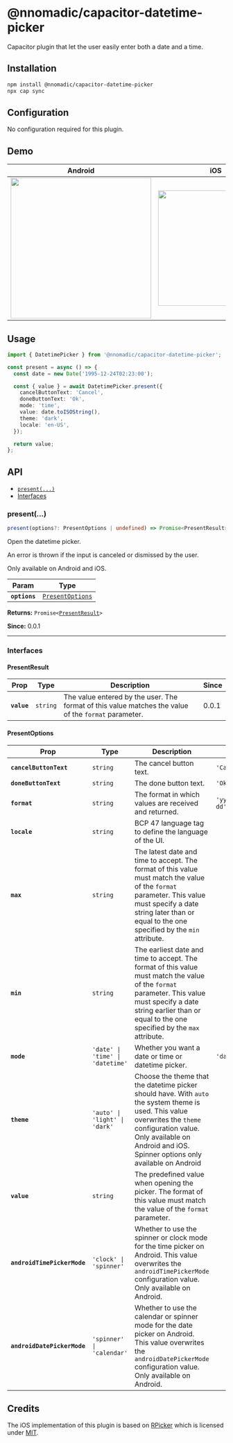 # @nnomadic/capacitor-datetime-picker

Capacitor plugin that let the user easily enter both a date and a time.

## Installation

```bash
npm install @nnomadic/capacitor-datetime-picker
npx cap sync
```

## Configuration

No configuration required for this plugin.

## Demo
| Android                                                                                                                         | iOS                                                                                                                             |
| ------------------------------------------------------------------------------------------------------------------------------- | ------------------------------------------------------------------------------------------------------------------------------- |
| <img src="https://user-images.githubusercontent.com/13857929/184545710-a837f45f-e335-4903-b3a9-e1f30b42163f.gif" width="324" /> | <img src="https://user-images.githubusercontent.com/13857929/184545717-a10291e4-95fe-4453-91f7-c04246c61dec.gif" width="266" /> |

## Usage

```typescript
import { DatetimePicker } from '@nnomadic/capacitor-datetime-picker';

const present = async () => {
  const date = new Date('1995-12-24T02:23:00');

  const { value } = await DatetimePicker.present({
    cancelButtonText: 'Cancel',
    doneButtonText: 'Ok',
    mode: 'time',
    value: date.toISOString(),
    theme: 'dark',
    locale: 'en-US',
  });

  return value;
};
```

## API

<docgen-index>

* [`present(...)`](#present)
* [Interfaces](#interfaces)

</docgen-index>

<docgen-api>
<!--Update the source file JSDoc comments and rerun docgen to update the docs below-->

### present(...)

```typescript
present(options?: PresentOptions | undefined) => Promise<PresentResult>
```

Open the datetime picker.

An error is thrown if the input is canceled or dismissed by the user.

Only available on Android and iOS.

| Param         | Type                                                      |
| ------------- | --------------------------------------------------------- |
| **`options`** | <code><a href="#presentoptions">PresentOptions</a></code> |

**Returns:** <code>Promise&lt;<a href="#presentresult">PresentResult</a>&gt;</code>

**Since:** 0.0.1

--------------------


### Interfaces


#### PresentResult

| Prop        | Type                | Description                                                                                          | Since |
| ----------- | ------------------- | ---------------------------------------------------------------------------------------------------- | ----- |
| **`value`** | <code>string</code> | The value entered by the user. The format of this value matches the value of the `format` parameter. | 0.0.1 |


#### PresentOptions

| Prop                        | Type                                        | Description                                                                                                                                                                                                                      | Default                                     | Since |
| --------------------------- | ------------------------------------------- | -------------------------------------------------------------------------------------------------------------------------------------------------------------------------------------------------------------------------------- | ------------------------------------------- | ----- |
| **`cancelButtonText`**      | <code>string</code>                         | The cancel button text.                                                                                                                                                                                                          | <code>'Cancel'</code>                       | 0.0.1 |
| **`doneButtonText`**        | <code>string</code>                         | The done button text.                                                                                                                                                                                                            | <code>'Ok'</code>                           | 0.0.1 |
| **`format`**                | <code>string</code>                         | The format in which values are received and returned.                                                                                                                                                                            | <code>'yyyy-MM-dd'T'HH:mm:ss.sss'Z''</code> | 0.0.1 |
| **`locale`**                | <code>string</code>                         | BCP 47 language tag to define the language of the UI.                                                                                                                                                                            |                                             | 0.0.2 |
| **`max`**                   | <code>string</code>                         | The latest date and time to accept. The format of this value must match the value of the `format` parameter. This value must specify a date string later than or equal to the one specified by the `min` attribute.              |                                             | 0.0.1 |
| **`min`**                   | <code>string</code>                         | The earliest date and time to accept. The format of this value must match the value of the `format` parameter. This value must specify a date string earlier than or equal to the one specified by the `max` attribute.          |                                             | 0.0.1 |
| **`mode`**                  | <code>'date' \| 'time' \| 'datetime'</code> | Whether you want a date or time or datetime picker.                                                                                                                                                                              | <code>'datetime'</code>                     | 0.0.1 |
| **`theme`**                 | <code>'auto' \| 'light' \| 'dark'</code>    | Choose the theme that the datetime picker should have. With `auto` the system theme is used. This value overwrites the `theme` configuration value. Only available on Android and iOS. Spinner options only available on Android |                                             | 0.0.1 |
| **`value`**                 | <code>string</code>                         | The predefined value when opening the picker. The format of this value must match the value of the `format` parameter.                                                                                                           |                                             | 0.0.1 |
| **`androidTimePickerMode`** | <code>'clock' \| 'spinner'</code>           | Whether to use the spinner or clock mode for the time picker on Android. This value overwrites the `androidTimePickerMode` configuration value. Only available on Android.                                                       |                                             | 5.1.0 |
| **`androidDatePickerMode`** | <code>'spinner' \| 'calendar'</code>        | Whether to use the calendar or spinner mode for the date picker on Android. This value overwrites the `androidDatePickerMode` configuration value. Only available on Android.                                                    |                                             | 5.1.0 |

</docgen-api>

## Credits

The iOS implementation of this plugin is based on [RPicker](https://github.com/rheyansh/RPicker) which is licensed under [MIT](https://github.com/rheyansh/RPicker/blob/master/LICENSE).
